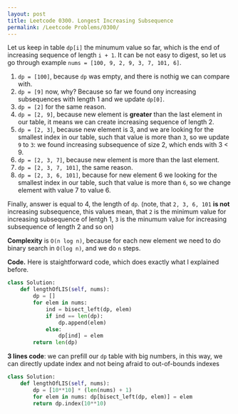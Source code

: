 ```yaml
---
layout: post
title: Leetcode 0300. Longest Increasing Subsequence
permalink: /Leetcode Problems/0300/
---
```


Let us keep in table `dp[i]` the minumum value so far, which is the end of increasing sequence of length `i + 1`. It can be not easy to digest, so let us go through example `nums = [100, 9, 2, 9, 3, 7, 101, 6]`.
1. `dp = [100]`, because `dp` was empty, and there is nothig we can compare with.
2. `dp = [9]` now, why? Because so far we found ony increasing subsequences with length 1 and we update `dp[0]`.
3. `dp = [2]` for the same reason.
4. `dp = [2, 9]`, because new element is **greater** than the last element in our table, it means we can create increasing sequence of length 2.
5. `dp = [2, 3]`, because new element is 3, and we are looking for the smallest index in our table, such that value is more than `3`, so we update `9` to `3`: we found increasing subsequence of size 2, which ends with 3 < 9.
6. `dp = [2, 3, 7]`, because new element is more than the last element.
7. `dp = [2, 3, 7, 101]`, the same reason.
8. `dp = [2, 3, 6, 101]`, because for new element 6 we looking for the smallest index in our table, such that value is more than `6`, so we change element with value 7 to value 6.

Finally, answer is equal to 4, the length of `dp`. (note, that `2, 3, 6, 101` **is not** increasing subsequence, this values mean, that `2` is the minimum value for increasing subsequence of lentgh 1, `3` is the minumum value for increasing subsequence of length 2 and so on)

**Complexity** is `O(n log n)`, because for each new element we need to do binary search in `O(log n)`, and we do `n` steps.


**Code.** Here is staightforward code, which does exactly what I explained before.

```python
class Solution:
    def lengthOfLIS(self, nums):
        dp = []
        for elem in nums:
            ind = bisect_left(dp, elem)
            if ind == len(dp):
                dp.append(elem)
            else:
                dp[ind] = elem
        return len(dp)
```

**3 lines code**: we can prefill our `dp` table with big numbers, in this way, we can directly update index and not being afraid to out-of-bounds indexes

```python
class Solution:
    def lengthOfLIS(self, nums):
        dp = [10**10] * (len(nums) + 1)
        for elem in nums: dp[bisect_left(dp, elem)] = elem  
        return dp.index(10**10)
```